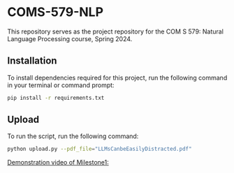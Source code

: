 # COMS-579-NLP

This repository serves as the project repository for the COM S 579: Natural Language Processing course, Spring 2024.

## Installation

To install dependencies required for this project, run the following command in your terminal or command prompt:

```bash
pip install -r requirements.txt

```

## Upload

To run the script, run the following command:

```bash
python upload.py --pdf_file="LLMsCanbeEasilyDistracted.pdf"

```
 [Demonstration video of Milestone1: ](https://iastate.box.com/s/fi2tj3q2fn9i3wi1yfnzh7btxjc30cn8)

 
